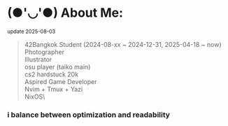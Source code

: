# (●'◡'●) About Me:
<sub> update 2025-08-03 </sub>

> 42Bangkok Student (2024-08-xx ~ 2024-12-31, 2025-04-18 ~ now)\
> Photographer\
> Illustrator\
> osu player (taiko main)\
> cs2 hardstuck 20k\
> Aspired Game Developer\
> Nvim + Tmux + Yazi\
> NixOS\

### i balance between optimization and readability
